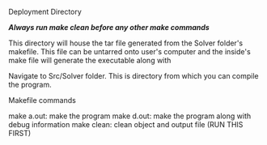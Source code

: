Deployment Directory

***Always run make clean before any other make commands***

This directory will house the tar file generated from the Solver folder's makefile.  This file can be untarred onto user's computer and the inside's make file will generate the executable along with

Navigate to Src/Solver folder.  This is directory from which you can compile the program.


Makefile commands

make a.out: make the program
make d.out: make the program along with debug information
make clean: clean object and output file (RUN THIS FIRST)
